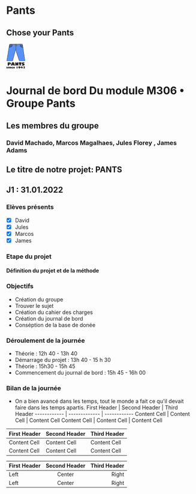 # Pants
## Chose your Pants
![N|Solid](https://github.com/azrod2K/Pants/blob/main/bestlogo.png)
# Journal de bord Du module M306 • Groupe Pants

## Les membres du groupe
### David Machado, Marcos Magalhaes, Jules Florey , James Adams


## Le titre de notre projet: PANTS

## J1 : 31.01.2022

### Elèves présents
- [x] David
- [x] Jules
- [x] Marcos
- [x] James

### Etape du projet
#### Définition du projet et de la méthode

### Objectifs
* Création du groupe 
* Trouver le sujet
* Création du cahier des charges  
* Création du journal de bord
* Conséption de la base de donée
<!-- A compléter en début de travail. Fixez vous des objectifs pour la journée et répartissez vous les -->

### Déroulement de la journée
* Théorie : 12h 40 - 13h 40
* Démarrage du projet : 13h 40 - 15 h 30
* Théorie : 15h30 - 15h 45
* Commencement du journal de bord : 15h 45 - 16h 00
### Bilan de la journée
* On a bien avancé dans les temps, tout le monde a fait ce qu'il devait faire dans les temps apartis.
First Header | Second Header | Third Header
------------ | ------------- | ------------
Content Cell | Content Cell  | Content Cell
Content Cell | Content Cell  | Content Cell



| First Header | Second Header | Third Header |
| ------------ | ------------- | ------------ |
| Content Cell | Content Cell  | Content Cell |
| Content Cell | Content Cell  | Content Cell |




First Header | Second Header | Third Header
:----------- | :-----------: | -----------:
Left         | Center        | Right
Left         | Center        | Right
